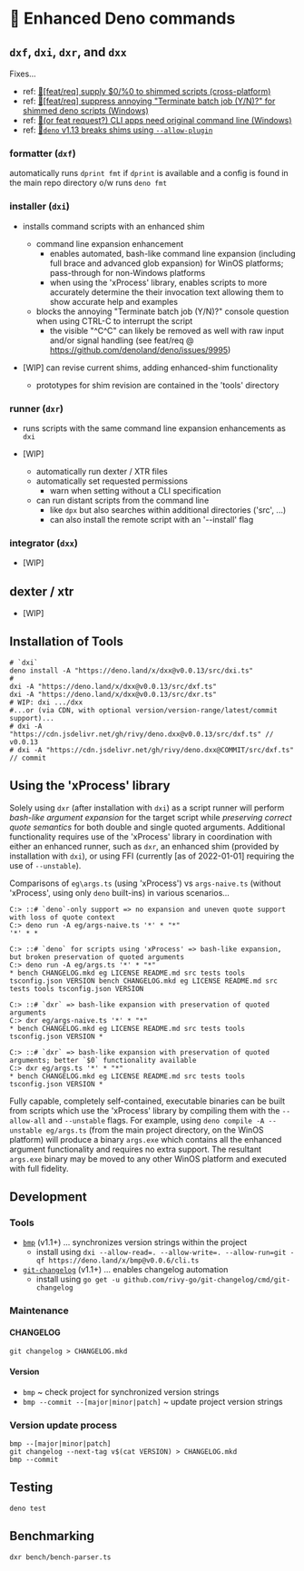 <!-- spell-checker:ignore (names) Deno Gitter (utils) dprint -->

# 🦕 Enhanced Deno commands

## `dxf`, `dxi`, `dxr`, and `dxx`

Fixes...

- ref: [🙏[feat/req] supply $0/%0 to shimmed scripts (cross-platform)](https://github.com/denoland/deno/issues/9874)
- ref: [🙏[feat/req] suppress annoying "Terminate batch job (Y/N)?" for shimmed deno scripts (Windows)](https://github.com/denoland/deno/issues/9873)
- ref: [🐛(or feat request?) CLI apps need original command line (Windows)](https://github.com/denoland/deno/issues/9871)
- ref: [🐛`deno` v1.13 breaks shims using `--allow-plugin`](https://github.com/denoland/deno/issues/11819)

### formatter (`dxf`)

automatically runs `dprint fmt` if `dprint` is available and a config is found in the main repo directory o/w runs `deno fmt`

### installer (`dxi`)

- installs command scripts with an enhanced shim

  - command line expansion enhancement
    - enables automated, bash-like command line expansion (including full brace and advanced glob expansion) for WinOS platforms; pass-through for non-Windows platforms
    - when using the 'xProcess' library, enables scripts to more accurately determine the their invocation text allowing them to show accurate help and examples
  - blocks the annoying "Terminate batch job (Y/N)?" console question when using CTRL-C to interrupt the script
    - the visible "^C^C" can likely be removed as well with raw input and/or signal handling (see feat/req @ <https://github.com/denoland/deno/issues/9995>)

- [WIP] can revise current shims, adding enhanced-shim functionality
  - prototypes for shim revision are contained in the 'tools' directory

### runner (`dxr`)

- runs scripts with the same command line expansion enhancements as `dxi`

- [WIP]
  - automatically run dexter / XTR files
  - automatically set requested permissions
    - warn when setting without a CLI specification
  - can run distant scripts from the command line
    - like `dpx` but also searches within additional directories ('src', ...)
    - can also install the remote script with an '--install' flag

### integrator (`dxx`)

- [WIP]

## dexter / xtr

- [WIP]

## Installation of Tools

```shell
# `dxi`
deno install -A "https://deno.land/x/dxx@v0.0.13/src/dxi.ts"
#
dxi -A "https://deno.land/x/dxx@v0.0.13/src/dxf.ts"
dxi -A "https://deno.land/x/dxx@v0.0.13/src/dxr.ts"
# WIP: dxi .../dxx
#...or (via CDN, with optional version/version-range/latest/commit support)...
# dxi -A "https://cdn.jsdelivr.net/gh/rivy/deno.dxx@v0.0.13/src/dxf.ts" // v0.0.13
# dxi -A "https://cdn.jsdelivr.net/gh/rivy/deno.dxx@COMMIT/src/dxf.ts"  // commit
```

## Using the 'xProcess' library

Solely using `dxr` (after installation with `dxi`) as a script runner will perform _bash-like argument expansion_ for the target script while _preserving correct quote semantics_ for both double and single quoted arguments. Additional functionality requires use of the 'xProcess' library in coordination with either an enhanced runner, such as `dxr`, an enhanced shim (provided by installation with `dxi`), or using FFI (currently [as of 2022-01-01] requiring the use of `--unstable`).

Comparisons of `eg\args.ts` (using 'xProcess') vs `args-naive.ts` (without 'xProcess', using only `deno` built-ins) in various scenarios...

```shell
C:> ::# `deno`-only support => no expansion and uneven quote support with loss of quote context
C:> deno run -A eg/args-naive.ts '*' * "*"
'*' * *

C:> ::# `deno` for scripts using 'xProcess' => bash-like expansion, but broken preservation of quoted arguments
C:> deno run -A eg/args.ts '*' * "*"
* bench CHANGELOG.mkd eg LICENSE README.md src tests tools tsconfig.json VERSION bench CHANGELOG.mkd eg LICENSE README.md src tests tools tsconfig.json VERSION

C:> ::# `dxr` => bash-like expansion with preservation of quoted arguments
C:> dxr eg/args-naive.ts '*' * "*"
* bench CHANGELOG.mkd eg LICENSE README.md src tests tools tsconfig.json VERSION *

C:> ::# `dxr` => bash-like expansion with preservation of quoted arguments; better `$0` functionality available
C:> dxr eg/args.ts '*' * "*"
* bench CHANGELOG.mkd eg LICENSE README.md src tests tools tsconfig.json VERSION *
```

Fully capable, completely self-contained, executable binaries can be built from scripts which use the 'xProcess' library by compiling them with the `--allow-all` and `--unstable` flags. For example, using `deno compile -A --unstable eg/args.ts` (from the main project directory, on the WinOS platform) will produce a binary `args.exe` which contains all the enhanced argument functionality and requires no extra support. The resultant `args.exe` binary may be moved to any other WinOS platform and executed with full fidelity.

## Development

### Tools

- [`bmp`](https://github.com/rivy-go/git-changelog) (v1.1+) ... synchronizes version strings within the project
  - install using `dxi --allow-read=. --allow-write=. --allow-run=git -qf https://deno.land/x/bmp@v0.0.6/cli.ts`
- [`git-changelog`](https://github.com/rivy-go/git-changelog) (v1.1+) ... enables changelog automation
  - install using `go get -u github.com/rivy-go/git-changelog/cmd/git-changelog`

### Maintenance

#### CHANGELOG

`git changelog > CHANGELOG.mkd`

#### Version

- `bmp` ~ check project for synchronized version strings
- `bmp --commit --[major|minor|patch]` ~ update project version strings

### Version update process

```shell
bmp --[major|minor|patch]
git changelog --next-tag v$(cat VERSION) > CHANGELOG.mkd
bmp --commit
```

## Testing

`deno test`

## Benchmarking

`dxr bench/bench-parser.ts`
